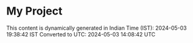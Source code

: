 # My Project

This content is dynamically generated in Indian Time (IST): 2024-05-03 19:38:42 IST
Converted to UTC: 2024-05-03 14:08:42 UTC
